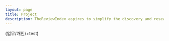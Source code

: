 ```yaml
---
layout: page
title: Project
description: TheReviewIndex aspires to simplify the discovery and research process for gadgets and help you find the right products.
---
```


(업무/개인/+test)